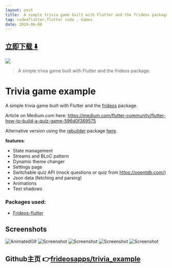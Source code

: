 ```yaml
---
layout: post
title:  A simple trivia game built with Flutter and the frideos package
tag: code4flutter,flutter code , Games
date: 2019-06-08
---
```


 


## [立即下载 ️⬇️ ](https://codeload.github.com/frideosapps/trivia_example/zip/master) 


 
![](https://flutterawesome.com/content/images/2019/04/Trivia-game-example.jpg)
 
>
> A simple trivia game built with Flutter and the frideos package.
>

 
# Trivia game example

A simple trivia game built with Flutter and the [frideos](https://pub.dartlang.org/packages/frideos) package.

Article on Medium.com here: https://medium.com/flutter-community/flutter-how-to-build-a-quiz-game-596d0f369575

Alternative version using the [rebuilder](https://pub.dartlang.org/packages/rebuilder) package [here](https://github.com/frideosapps/trivia_rebuilder).

**features**:

- State management
- Streams and BLoC pattern
- Dynamic theme changer
- Settings page
- Switchable quiz API (mock questions or quiz from https://opentdb.com/)
- Json data (fetching and parsing)
- Animations
- Text shadows


### Packages used:

- [Frideos-flutter](https://pub.dartlang.org/packages/frideos)


## Screenshots
![AnimatedGif](https://raw.githubusercontent.com/frideosapps/trivia_example/master/screenshots/anim.gif)
![Screenshot](https://raw.githubusercontent.com/frideosapps/trivia_example/master/screenshots/1.png)
![Screenshot](https://raw.githubusercontent.com/frideosapps/trivia_example/master/screenshots/2.png)
![Screenshot](https://raw.githubusercontent.com/frideosapps/trivia_example/master/screenshots/3.png)
![Screenshot](https://raw.githubusercontent.com/frideosapps/trivia_example/master/screenshots/4.png)

## Github主页 👉[frideosapps/trivia_example](http://github.com/frideosapps/trivia_example)